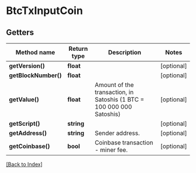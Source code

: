 # BtcTxInputCoin

## Getters

Method name | Return type | Description | Notes
------------ | ------------- | ------------- | -------------
**getVersion()** | **float** |  | [optional]
**getBlockNumber()** | **float** |  | [optional]
**getValue()** | **float** | Amount of the transaction, in Satoshis (1 BTC = 100 000 000 Satoshis) | [optional]
**getScript()** | **string** |  | [optional]
**getAddress()** | **string** | Sender address. | [optional]
**getCoinbase()** | **bool** | Coinbase transaction - miner fee. | [optional]

[[Back to Index]](../index.md)
